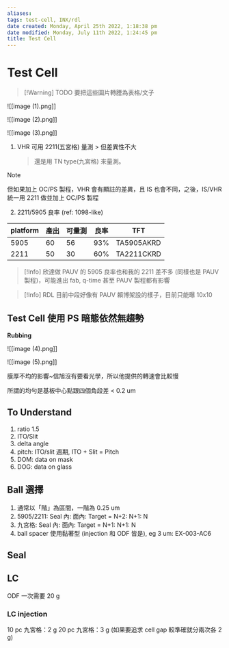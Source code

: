 ```yaml
---
aliases: 
tags: test-cell, INX/rdl
date created: Monday, April 25th 2022, 1:18:38 pm
date modified: Monday, July 11th 2022, 1:24:45 pm
title: Test Cell
---
```


# Test Cell

> [!Warning] TODO
> 要把這些圖片轉謄為表格/文子

![[image (1).png]]

![[image (2).png]]

![[image (3).png]]

1. VHR 可用 2211(五宮格) 量測 > 但差異性不大
	> 還是用 TN type(九宮格) 來量測。

> [!Note]
> 但如果加上 OC/PS 製程，VHR 會有顯註的差異，且 IS 也會不同，之後，IS/VHR 統一用 2211 做並加上 OC/PS 製程


2. 2211/5905 良率 (ref: 1098-like)

| platform | 產出 | 可量測 | 良率 | TFT |
| -------- | ---- | ------ | ---- | ---------- |
| 5905 | 60 | 56 | 93% | TA5905AKRD |
| 2211 | 50 | 30 | 60% | TA2211CKRD |

> [!Info]
> 欣達做 PAUV 的 5905 良率也和我的 2211 差不多 (同樣也是 PAUV 製程)，可能進出 fab, q-time 甚至 PAUV 製程都有影響

> [!Info]
> RDL 目前中段好像有 PAUV
> 賴博架設的樣子，目前只能曝 10x10

## Test Cell 使用 PS 暗態依然無趨勢

**Rubbing**

![[image (4).png]]

![[image (5).png]]

膜厚不均的影響~信旭沒有要看光學，所以他提供的轉速會比較慢

所謂的均勻是基板中心點跟四個角段差 < 0.2 um

## To Understand

1. ratio 1.5
2. ITO/Slit
3. delta angle
4. pitch: ITO/slit 週期, ITO + Slit = Pitch
5. DOM: data on mask
6. DOG: data on glass

## Ball 選擇

1. 通常以「階」為區間，一階為 0.25 um
2. 5905/2211: Seal 內: 面內: Target = N+2: N+1: N
3. 九宮格: Seal 內: 面內: Target = N+1: N+1: N
4. ball spacer 使用黏著型 (injection 和 ODF 皆是), eg 3 um: EX-003-AC6

## Seal

## LC

ODF 一次需要 20 g

### LC injection 

10 pc 九宮格：2 g
20 pc 九宮格：3 g (如果要追求 cell gap 較準確就分兩次各 2 g)
